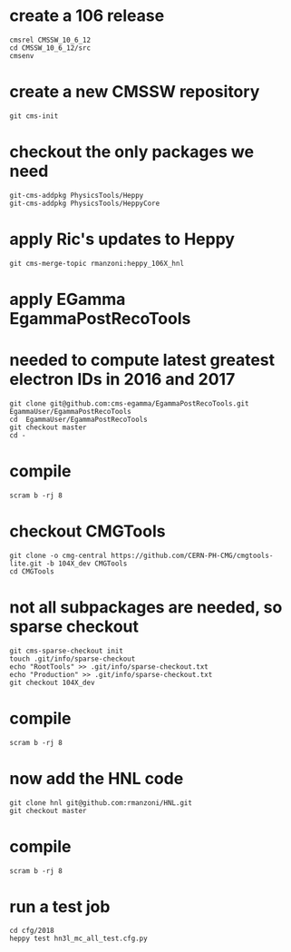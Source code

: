 # create a 106 release

```
cmsrel CMSSW_10_6_12
cd CMSSW_10_6_12/src
cmsenv
```

# create a new CMSSW repository
```
git cms-init
```

# checkout the only packages we need
```
git-cms-addpkg PhysicsTools/Heppy
git-cms-addpkg PhysicsTools/HeppyCore
```

# apply Ric's updates to Heppy
```
git cms-merge-topic rmanzoni:heppy_106X_hnl
```

# apply EGamma EgammaPostRecoTools
# needed to compute latest greatest electron IDs in 2016 and 2017
```
git clone git@github.com:cms-egamma/EgammaPostRecoTools.git  EgammaUser/EgammaPostRecoTools
cd  EgammaUser/EgammaPostRecoTools
git checkout master
cd -
```

# compile
```
scram b -rj 8
```

# checkout CMGTools
```
git clone -o cmg-central https://github.com/CERN-PH-CMG/cmgtools-lite.git -b 104X_dev CMGTools
cd CMGTools
```

# not all subpackages are needed, so sparse  checkout
```
git cms-sparse-checkout init
touch .git/info/sparse-checkout
echo "RootTools" >> .git/info/sparse-checkout.txt
echo "Production" >> .git/info/sparse-checkout.txt
git checkout 104X_dev
```

# compile
```
scram b -rj 8
```

# now add the HNL code
```
git clone hnl git@github.com:rmanzoni/HNL.git
git checkout master
```

# compile
```
scram b -rj 8
```

# run a test job
```
cd cfg/2018
heppy test hn3l_mc_all_test.cfg.py
```
